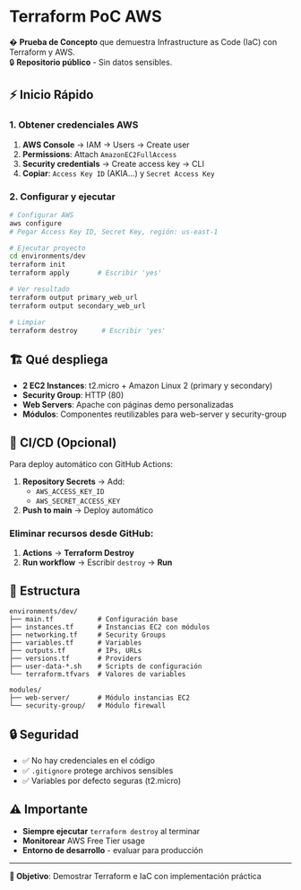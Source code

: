 # Terraform PoC AWS

� **Prueba de Concepto** que demuestra Infrastructure as Code (IaC) con Terraform y AWS.  
🔒 **Repositorio público** - Sin datos sensibles.

## ⚡ Inicio Rápido

### 1. Obtener credenciales AWS
1. **AWS Console** → IAM → Users → Create user
2. **Permissions**: Attach `AmazonEC2FullAccess`
3. **Security credentials** → Create access key → CLI
4. **Copiar**: `Access Key ID` (AKIA...) y `Secret Access Key`

### 2. Configurar y ejecutar
```bash
# Configurar AWS
aws configure
# Pegar Access Key ID, Secret Key, región: us-east-1

# Ejecutar proyecto
cd environments/dev
terraform init
terraform apply       # Escribir 'yes'

# Ver resultado
terraform output primary_web_url
terraform output secondary_web_url

# Limpiar
terraform destroy      # Escribir 'yes'
```

## 🏗️ Qué despliega

- **2 EC2 Instances**: t2.micro + Amazon Linux 2 (primary y secondary)
- **Security Group**: HTTP (80) 
- **Web Servers**: Apache con páginas demo personalizadas
- **Módulos**: Componentes reutilizables para web-server y security-group

## 🔄 CI/CD (Opcional)

Para deploy automático con GitHub Actions:
1. **Repository Secrets** → Add:
   - `AWS_ACCESS_KEY_ID`
   - `AWS_SECRET_ACCESS_KEY`
2. **Push to main** → Deploy automático

### Eliminar recursos desde GitHub:
1. **Actions** → **Terraform Destroy**
2. **Run workflow** → Escribir `destroy` → **Run**

## 📁 Estructura

```
environments/dev/
├── main.tf           # Configuración base
├── instances.tf      # Instancias EC2 con módulos
├── networking.tf     # Security Groups
├── variables.tf      # Variables
├── outputs.tf        # IPs, URLs
├── versions.tf       # Providers
├── user-data-*.sh    # Scripts de configuración
└── terraform.tfvars  # Valores de variables

modules/
├── web-server/       # Módulo instancias EC2
└── security-group/   # Módulo firewall
```

## 🔒 Seguridad

- ✅ No hay credenciales en el código
- ✅ `.gitignore` protege archivos sensibles
- ✅ Variables por defecto seguras (t2.micro)

## ⚠️ Importante

- **Siempre ejecutar** `terraform destroy` al terminar
- **Monitorear** AWS Free Tier usage
- **Entorno de desarrollo** - evaluar para producción

---
**🎯 Objetivo**: Demostrar Terraform e IaC con implementación práctica

